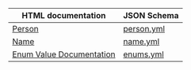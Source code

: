 | HTML documentation                                                       | JSON Schema                                           |
| ------------------------------------------------------------------------ | ----------------------------------------------------- |
| [Person](/json-schema-static-docs/examples/person.html)                  | [person.yml](/json-schema-static-docs/yml/person.yml) |
| [Name](/json-schema-static-docs/examples/name.html)                      | [name.yml](/json-schema-static-docs/yml/name.yml)     |
| [Enum Value Documentation](/json-schema-static-docs/examples/enums.html) | [enums.yml](/json-schema-static-docs/yml/enums.yml)   |
